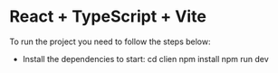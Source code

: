 # React + TypeScript + Vite

To run the project you need to follow the steps below:

- Install the dependencies to start:
  cd clien
  npm install
  npm run dev
